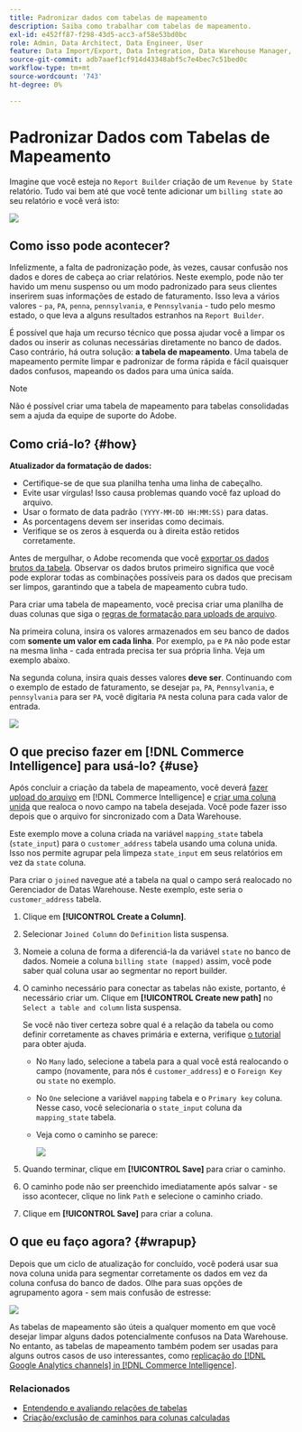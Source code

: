 ```yaml
---
title: Padronizar dados com tabelas de mapeamento
description: Saiba como trabalhar com tabelas de mapeamento.
exl-id: e452ff87-f298-43d5-acc3-af58e53bd0bc
role: Admin, Data Architect, Data Engineer, User
feature: Data Import/Export, Data Integration, Data Warehouse Manager, Commerce Tables
source-git-commit: adb7aaef1cf914d43348abf5c7e4bec7c51bed0c
workflow-type: tm+mt
source-wordcount: '743'
ht-degree: 0%

---
```


# Padronizar Dados com Tabelas de Mapeamento

Imagine que você esteja no `Report Builder` criação de um `Revenue by State` relatório. Tudo vai bem até que você tente adicionar um `billing state` ao seu relatório e você verá isto:

![](../../assets/Messy_State_Segments.png)

## Como isso pode acontecer?

Infelizmente, a falta de padronização pode, às vezes, causar confusão nos dados e dores de cabeça ao criar relatórios. Neste exemplo, pode não ter havido um menu suspenso ou um modo padronizado para seus clientes inserirem suas informações de estado de faturamento. Isso leva a vários valores - `pa`, `PA`, `penna`, `pennsylvania`, e `Pennsylvania` - tudo pelo mesmo estado, o que leva a alguns resultados estranhos na `Report Builder`.

É possível que haja um recurso técnico que possa ajudar você a limpar os dados ou inserir as colunas necessárias diretamente no banco de dados. Caso contrário, há outra solução: **a tabela de mapeamento**. Uma tabela de mapeamento permite limpar e padronizar de forma rápida e fácil quaisquer dados confusos, mapeando os dados para uma única saída.

>[!NOTE]
>
>Não é possível criar uma tabela de mapeamento para tabelas consolidadas sem a ajuda da equipe de suporte do Adobe.

## Como criá-lo? {#how}

**Atualizador da formatação de dados:**

* Certifique-se de que sua planilha tenha uma linha de cabeçalho.
* Evite usar vírgulas! Isso causa problemas quando você faz upload do arquivo.
* Usar o formato de data padrão `(YYYY-MM-DD HH:MM:SS)` para datas.
* As porcentagens devem ser inseridas como decimais.
* Verifique se os zeros à esquerda ou à direita estão retidos corretamente.

Antes de mergulhar, o Adobe recomenda que você [exportar os dados brutos da tabela](../../tutorials/export-raw-data.md). Observar os dados brutos primeiro significa que você pode explorar todas as combinações possíveis para os dados que precisam ser limpos, garantindo que a tabela de mapeamento cubra tudo.

Para criar uma tabela de mapeamento, você precisa criar uma planilha de duas colunas que siga o [regras de formatação para uploads de arquivo](../../data-analyst/importing-data/connecting-data/using-file-uploader.md).

Na primeira coluna, insira os valores armazenados em seu banco de dados com **somente um valor em cada linha**. Por exemplo, `pa` e `PA` não pode estar na mesma linha - cada entrada precisa ter sua própria linha. Veja um exemplo abaixo.

Na segunda coluna, insira quais desses valores **deve ser**. Continuando com o exemplo de estado de faturamento, se desejar `pa`, `PA`, `Pennsylvania`, e `pennsylvania` para ser `PA`, você digitaria `PA` nesta coluna para cada valor de entrada.

![](../../assets/Mapping_table_examples.jpg)

## O que preciso fazer em [!DNL Commerce Intelligence] para usá-lo? {#use}

Após concluir a criação da tabela de mapeamento, você deverá [fazer upload do arquivo](../../data-analyst/importing-data/connecting-data/using-file-uploader.md) em [!DNL Commerce Intelligence] e [criar uma coluna unida](../../data-analyst/data-warehouse-mgr/calc-column-types.md) que realoca o novo campo na tabela desejada. Você pode fazer isso depois que o arquivo for sincronizado com a Data Warehouse.

Este exemplo move a coluna criada na variável `mapping_state` tabela (`state_input`) para o `customer_address` tabela usando uma coluna unida. Isso nos permite agrupar pela limpeza `state_input` em seus relatórios em vez da `state` coluna.

Para criar o `joined` navegue até a tabela na qual o campo será realocado no Gerenciador de Datas Warehouse. Neste exemplo, este seria o `customer_address` tabela.

1. Clique em **[!UICONTROL Create a Column]**.
1. Selecionar `Joined Column` do `Definition` lista suspensa.
1. Nomeie a coluna de forma a diferenciá-la da variável `state` no banco de dados. Nomeie a coluna `billing state (mapped)` assim, você pode saber qual coluna usar ao segmentar no report builder.
1. O caminho necessário para conectar as tabelas não existe, portanto, é necessário criar um. Clique em **[!UICONTROL Create new path]**  no `Select a table and column` lista suspensa.

   Se você não tiver certeza sobre qual é a relação da tabela ou como definir corretamente as chaves primária e externa, verifique [o tutorial](../../data-analyst/data-warehouse-mgr/create-paths-calc-columns.md) para obter ajuda.

   * No `Many` lado, selecione a tabela para a qual você está realocando o campo (novamente, para nós é `customer_address`) e o `Foreign Key` ou `state` no exemplo.
   * No `One` selecione a variável `mapping` tabela e o `Primary key` coluna. Nesse caso, você selecionaria o `state_input` coluna da `mapping_state` tabela.
   * Veja como o caminho se parece:

     ![](../../assets/State_Mapping_Path.png)

1. Quando terminar, clique em **[!UICONTROL Save]** para criar o caminho.
1. O caminho pode não ser preenchido imediatamente após salvar - se isso acontecer, clique no link `Path` e selecione o caminho criado.
1. Clique em **[!UICONTROL Save]** para criar a coluna.

## O que eu faço agora? {#wrapup}

Depois que um ciclo de atualização for concluído, você poderá usar sua nova coluna unida para segmentar corretamente os dados em vez da coluna confusa do banco de dados. Olhe para suas opções de agrupamento agora - sem mais confusão de estresse:

![](../../assets/Clean_State_Segments.png)

As tabelas de mapeamento são úteis a qualquer momento em que você desejar limpar alguns dados potencialmente confusos na Data Warehouse. No entanto, as tabelas de mapeamento também podem ser usadas para alguns outros casos de uso interessantes, como [replicação do [!DNL Google Analytics channels] in [!DNL Commerce Intelligence]](../data-warehouse-mgr/rep-google-analytics-channels.md).

### Relacionados

* [Entendendo e avaliando relações de tabelas](../data-warehouse-mgr/table-relationships.md)
* [Criação/exclusão de caminhos para colunas calculadas](../data-warehouse-mgr/create-paths-calc-columns.md)
